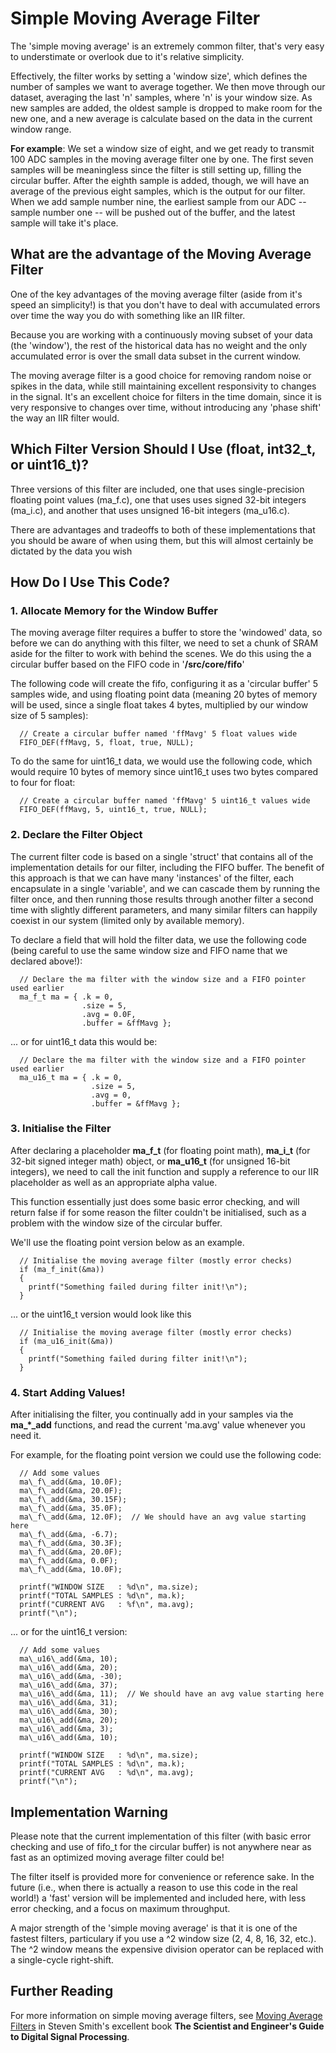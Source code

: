 # Simple Moving Average Filter #

The 'simple moving average' is an extremely common filter, that's very easy to understimate or overlook due to it's relative simplicity.  

Effectively, the filter works by setting a 'window size', which defines the number of samples we want to average together.  We then move through our dataset, averaging the last 'n' samples, where 'n' is your window size. As new samples are added, the oldest sample is dropped to make room for the new one, and a new average is calculate based on the data in the current window range.

**For example**: We set a window size of eight, and we get ready to transmit 100 ADC samples in the moving average filter one by one.  The first seven samples will be meaningless since the filter is still setting up, filling the circular buffer. After the eighth sample is added, though, we will have an average of the previous eight samples, which is the output for our filter.  When we add sample number nine, the earliest sample from our ADC -- sample number one -- will be pushed out of the buffer, and the latest sample will take it's place.

## What are the advantage of the Moving Average Filter ##

One of the key advantages of the moving average filter (aside from it's speed an simplicity!) is that you don't have to deal with accumulated errors over time the way you do with something like an IIR filter.  

Because you are working with a continuously moving subset of your data (the 'window'), the rest of the historical data has no weight and the only accumulated error is over the small data subset in the current window.

The moving average filter is a good choice for removing random noise or spikes in the data, while still maintaining excellent responsivity to changes in the signal.  It's an excellent choice for filters in the time domain, since it is very responsive to changes over time, without introducing any 'phase shift' the way an IIR filter would.

## Which Filter Version Should I Use (float, int32\_t, or uint16\_t)? ##

Three versions of this filter are included, one that uses single-precision floating point values (ma\_f.c), one that uses uses signed 32-bit integers (ma\_i.c), and another that uses unsigned 16-bit integers (ma\_u16.c).

There are advantages and tradeoffs to both of these implementations that you should be aware of when using them, but this will almost certainly be dictated by the data you wish 

## How Do I Use This Code? ##

### 1. Allocate Memory for the Window Buffer ###
The moving average filter requires a buffer to store the 'windowed' data, so before we can do anything with this filter, we need to set a chunk of SRAM aside for the filter to work with behind the scenes.  We do this using the a circular buffer based on the FIFO code in '**/src/core/fifo**'

The following code will create the fifo, configuring it as a 'circular buffer' 5 samples wide, and using floating point data (meaning 20 bytes of memory will be used, since a single float takes 4 bytes, multiplied by our window size of 5 samples):
```
  // Create a circular buffer named 'ffMavg' 5 float values wide
  FIFO_DEF(ffMavg, 5, float, true, NULL);
```
To do the same for uint16\_t data, we would use the following code, which would require 10 bytes of memory since uint16\_t uses two bytes compared to four for float:
```
  // Create a circular buffer named 'ffMavg' 5 uint16_t values wide
  FIFO_DEF(ffMavg, 5, uint16_t, true, NULL);
```
### 2. Declare the Filter Object ###
The current filter code is based on a single 'struct' that contains all of the implementation details for our filter, including the FIFO buffer.  The benefit of this approach is that we can have many 'instances' of the filter, each encapsulate in a single 'variable', and we can cascade them by running the filter once, and then running those results through another filter a second time with slightly different parameters, and many similar filters can happily coexist in our system (limited only by available memory).

To declare a field that will hold the filter data, we use the following code (being careful to use the same window size and FIFO name that we declared above!):

```
  // Declare the ma filter with the window size and a FIFO pointer used earlier
  ma_f_t ma = { .k = 0,
                .size = 5,
                .avg = 0.0F,
                .buffer = &ffMavg };
```
... or for uint16\_t data this would be:
```
  // Declare the ma filter with the window size and a FIFO pointer used earlier
  ma_u16_t ma = { .k = 0,
                  .size = 5,
                  .avg = 0,
                  .buffer = &ffMavg };
```

### 3. Initialise the Filter ###
After declaring a placeholder **ma\_f\_t** (for floating point math), **ma\_i\_t** (for 32-bit signed integer math) object, or **ma\_u16\_t** (for unsigned 16-bit integers), we need to call the init function and supply a reference to our IIR placeholder as well as an appropriate alpha value.

This function essentially just does some basic error checking, and will return false if for some reason the filter couldn't be initialised, such as a problem with the window size of the circular buffer.

We'll use the floating point version below as an example.
```
  // Initialise the moving average filter (mostly error checks)
  if (ma_f_init(&ma))
  {
    printf("Something failed during filter init!\n");
  }
```
... or the uint16\_t version would look like this
```
  // Initialise the moving average filter (mostly error checks)
  if (ma_u16_init(&ma))
  {
    printf("Something failed during filter init!\n");
  }
```
### 4. Start Adding Values! ###
After initialising the filter, you continually add in your samples via the **ma\_*\_add** functions, and read the current 'ma.avg' value whenever you need it.

For example, for the floating point version we could use the following code:
```
  // Add some values
  ma\_f\_add(&ma, 10.0F);
  ma\_f\_add(&ma, 20.0F);
  ma\_f\_add(&ma, 30.15F);
  ma\_f\_add(&ma, 35.0F);
  ma\_f\_add(&ma, 12.0F);  // We should have an avg value starting here
  ma\_f\_add(&ma, -6.7);
  ma\_f\_add(&ma, 30.3F);
  ma\_f\_add(&ma, 20.0F);
  ma\_f\_add(&ma, 0.0F);
  ma\_f\_add(&ma, 10.0F);

  printf("WINDOW SIZE   : %d\n", ma.size);
  printf("TOTAL SAMPLES : %d\n", ma.k);
  printf("CURRENT AVG   : %f\n", ma.avg);
  printf("\n");
```
... or for the uint16_t version:
```
  // Add some values
  ma\_u16\_add(&ma, 10);
  ma\_u16\_add(&ma, 20);
  ma\_u16\_add(&ma, -30);
  ma\_u16\_add(&ma, 37);
  ma\_u16\_add(&ma, 11);  // We should have an avg value starting here
  ma\_u16\_add(&ma, 31);
  ma\_u16\_add(&ma, 30);
  ma\_u16\_add(&ma, 20);
  ma\_u16\_add(&ma, 3);
  ma\_u16\_add(&ma, 10);

  printf("WINDOW SIZE   : %d\n", ma.size);
  printf("TOTAL SAMPLES : %d\n", ma.k);
  printf("CURRENT AVG   : %d\n", ma.avg);
  printf("\n");
```

## Implementation Warning ##

Please note that the current implementation of this filter (with basic error checking and use of fifo_t for the circular buffer) is not anywhere near as fast as an optimized moving average filter could be!

The filter itself is provided more for convenience or reference sake.  In the future (i.e., when there is actually a reason to use this code in the real world!) a 'fast' version will be implemented and included here, with less error checking, and a focus on maximum throughput.

A major strength of the 'simple moving average' is that it is one of the fastest filters, particulary if you use a ^2 window size (2, 4, 8, 16, 32, etc.).  The ^2 window means the expensive division operator can be replaced with a single-cycle right-shift.

## Further Reading ##

For more information on simple moving average filters, see [Moving Average Filters](http://www.dspguide.com/ch15.htm) in Steven Smith's excellent book **The Scientist and Engineer's Guide to Digital Signal Processing**.